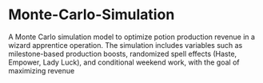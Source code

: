 # Monte-Carlo-Simulation
A Monte Carlo simulation model to optimize potion production revenue in a wizard apprentice operation. The simulation includes variables such as milestone-based production boosts, randomized spell effects (Haste, Empower, Lady Luck), and conditional weekend work, with the goal of maximizing revenue 
